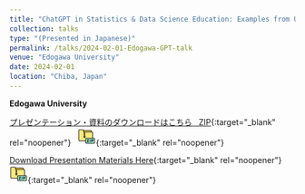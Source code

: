 ```yaml
---
title: "ChatGPT in Statistics & Data Science Education: Examples from US Universities"
collection: talks
type: "(Presented in Japanese)"
permalink: /talks/2024-02-01-Edogawa-GPT-talk
venue: "Edogawa University"
date: 2024-02-01
location: "Chiba, Japan"
---
```


<style>
  hr {
    height: 2px;
    background-color: #E5E4E2;
    border: none;
  }

  .no-italics {
      font-style: normal;   
  }
</style>

<b>
Edogawa University
</b>

[プレゼンテーション・資料のダウンロードはこちら &nbsp; ZIP](https://www.dropbox.com/s/wu0gk8ytie67n7e/2024_Edogawa_Presentation_Materials.zip?dl=1){:target="_blank" rel="noopener"} &nbsp; [![alt text](/files/zip_32.png)](https://www.dropbox.com/s/wu0gk8ytie67n7e/2024_Edogawa_Presentation_Materials.zip?dl=1){:target="_blank" rel="noopener"}  

[Download Presentation Materials Here](https://www.dropbox.com/s/wu0gk8ytie67n7e/2024_Edogawa_Presentation_Materials.zip?dl=1){:target="_blank" rel="noopener"} &nbsp; [![alt text](/files/zip_32.png)](https://www.dropbox.com/s/wu0gk8ytie67n7e/2024_Edogawa_Presentation_Materials.zip?dl=1){:target="_blank" rel="noopener"}  
